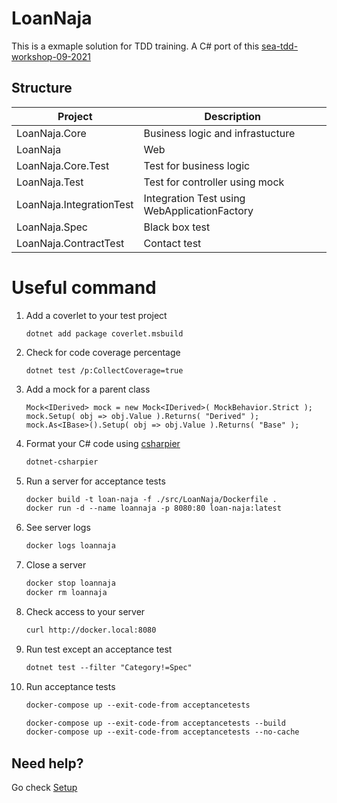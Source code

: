 # LoanNaja

This is a exmaple solution for TDD training. A C# port of this [sea-tdd-workshop-09-2021](https://github.com/ThoughtWorksInc/sea-tdd-workshop-09-2021)

## Structure

|  Project | Description  |
|---|---|
|  LoanNaja.Core |  Business logic and infrastucture |
|  LoanNaja |  Web |
|  LoanNaja.Core.Test | Test for business logic  |
|  LoanNaja.Test | Test for controller using mock  |
|  LoanNaja.IntegrationTest |  Integration Test using WebApplicationFactory |
|  LoanNaja.Spec   |  Black box test  |
|  LoanNaja.ContractTest   | Contact test   |


# Useful command

1. Add a coverlet to your test project

    ```text
    dotnet add package coverlet.msbuild
    ```

1. Check for code coverage percentage

    ```text
    dotnet test /p:CollectCoverage=true
    ```

1. Add a mock for a parent class

    ```text
    Mock<IDerived> mock = new Mock<IDerived>( MockBehavior.Strict );
    mock.Setup( obj => obj.Value ).Returns( "Derived" );
    mock.As<IBase>().Setup( obj => obj.Value ).Returns( "Base" );
    ```

1. Format your C# code using [csharpier](https://github.com/belav/csharpier)

    ```txt
    dotnet-csharpier 
    ```

1. Run a server for acceptance tests

    ```txt
    docker build -t loan-naja -f ./src/LoanNaja/Dockerfile .
    docker run -d --name loannaja -p 8080:80 loan-naja:latest
    ```

1. See server logs

    ```txt
    docker logs loannaja
    ```

1. Close a server

    ```txt
    docker stop loannaja
    docker rm loannaja
    ```

1. Check access to your server

    ```txt
    curl http://docker.local:8080
    ```

1. Run test except an acceptance test

    ```txt
    dotnet test --filter "Category!=Spec"
    ```

1. Run acceptance tests

    ```txt
    docker-compose up --exit-code-from acceptancetests
    ```
    
    ```txt
    docker-compose up --exit-code-from acceptancetests --build
    docker-compose up --exit-code-from acceptancetests --no-cache
    ```

## Need help?

Go check [Setup](doc/SETUP.md)
